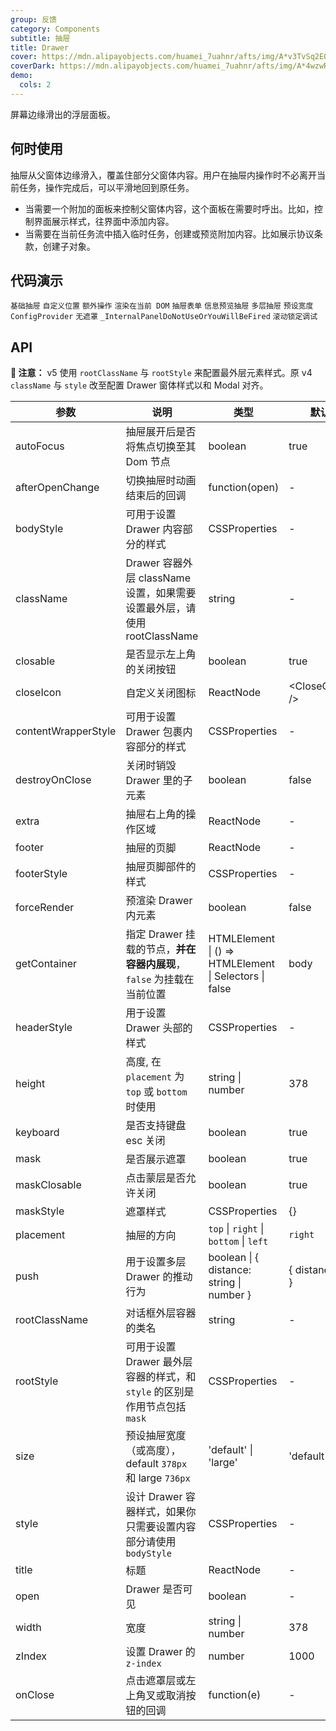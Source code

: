 ```yaml
---
group: 反馈
category: Components
subtitle: 抽屉
title: Drawer
cover: https://mdn.alipayobjects.com/huamei_7uahnr/afts/img/A*v3TvSq2E0HAAAAAAAAAAAAAADrJ8AQ/original
coverDark: https://mdn.alipayobjects.com/huamei_7uahnr/afts/img/A*4wzwRIBLuqEAAAAAAAAAAAAADrJ8AQ/original
demo:
  cols: 2
---
```


屏幕边缘滑出的浮层面板。

## 何时使用

抽屉从父窗体边缘滑入，覆盖住部分父窗体内容。用户在抽屉内操作时不必离开当前任务，操作完成后，可以平滑地回到原任务。

- 当需要一个附加的面板来控制父窗体内容，这个面板在需要时呼出。比如，控制界面展示样式，往界面中添加内容。
- 当需要在当前任务流中插入临时任务，创建或预览附加内容。比如展示协议条款，创建子对象。

## 代码演示

<!-- prettier-ignore -->
<code src="./demo/basic-right.tsx">基础抽屉</code>
<code src="./demo/placement.tsx">自定义位置</code>
<code src="./demo/extra.tsx">额外操作</code>
<code src="./demo/render-in-current.tsx">渲染在当前 DOM</code>
<code src="./demo/form-in-drawer.tsx">抽屉表单</code>
<code src="./demo/user-profile.tsx">信息预览抽屉</code>
<code src="./demo/multi-level-drawer.tsx">多层抽屉</code>
<code src="./demo/size.tsx">预设宽度</code>
<code src="./demo/config-provider.tsx" debug>ConfigProvider</code>
<code src="./demo/no-mask.tsx" debug>无遮罩</code>
<code src="./demo/render-panel.tsx" debug>_InternalPanelDoNotUseOrYouWillBeFired</code>
<code src="./demo/scroll-debug.tsx" debug>滚动锁定调试</code>

## API

**🚨 注意：** v5 使用 `rootClassName` 与 `rootStyle` 来配置最外层元素样式。原 v4 `className` 与 `style` 改至配置 Drawer 窗体样式以和 Modal 对齐。

| 参数                | 说明                                                                       | 类型                                                   | 默认值               | 版本   |
| ------------------- | -------------------------------------------------------------------------- | ------------------------------------------------------ | -------------------- | ------ |
| autoFocus           | 抽屉展开后是否将焦点切换至其 Dom 节点                                      | boolean                                                | true                 | 4.17.0 |
| afterOpenChange     | 切换抽屉时动画结束后的回调                                                 | function(open)                                         | -                    |        |
| bodyStyle           | 可用于设置 Drawer 内容部分的样式                                           | CSSProperties                                          | -                    |        |
| className           | Drawer 容器外层 className 设置，如果需要设置最外层，请使用 rootClassName   | string                                                 | -                    |        |
| closable            | 是否显示左上角的关闭按钮                                                   | boolean                                                | true                 |        |
| closeIcon           | 自定义关闭图标                                                             | ReactNode                                              | &lt;CloseOutlined /> |        |
| contentWrapperStyle | 可用于设置 Drawer 包裹内容部分的样式                                       | CSSProperties                                          | -                    |        |
| destroyOnClose      | 关闭时销毁 Drawer 里的子元素                                               | boolean                                                | false                |        |
| extra               | 抽屉右上角的操作区域                                                       | ReactNode                                              | -                    | 4.17.0 |
| footer              | 抽屉的页脚                                                                 | ReactNode                                              | -                    |        |
| footerStyle         | 抽屉页脚部件的样式                                                         | CSSProperties                                          | -                    |        |
| forceRender         | 预渲染 Drawer 内元素                                                       | boolean                                                | false                |        |
| getContainer        | 指定 Drawer 挂载的节点，**并在容器内展现**，`false` 为挂载在当前位置       | HTMLElement \| () => HTMLElement \| Selectors \| false | body                 |        |
| headerStyle         | 用于设置 Drawer 头部的样式                                                 | CSSProperties                                          | -                    |        |
| height              | 高度, 在 `placement` 为 `top` 或 `bottom` 时使用                           | string \| number                                       | 378                  |        |
| keyboard            | 是否支持键盘 esc 关闭                                                      | boolean                                                | true                 |        |
| mask                | 是否展示遮罩                                                               | boolean                                                | true                 |        |
| maskClosable        | 点击蒙层是否允许关闭                                                       | boolean                                                | true                 |        |
| maskStyle           | 遮罩样式                                                                   | CSSProperties                                          | {}                   |        |
| placement           | 抽屉的方向                                                                 | `top` \| `right` \| `bottom` \| `left`                 | `right`              |        |
| push                | 用于设置多层 Drawer 的推动行为                                             | boolean \| { distance: string \| number }              | { distance: 180 }    | 4.5.0+ |
| rootClassName       | 对话框外层容器的类名                                                       | string                                                 | -                    |        |
| rootStyle           | 可用于设置 Drawer 最外层容器的样式，和 `style` 的区别是作用节点包括 `mask` | CSSProperties                                          | -                    |        |
| size                | 预设抽屉宽度（或高度），default `378px` 和 large `736px`                   | 'default' \| 'large'                                   | 'default'            | 4.17.0 |
| style               | 设计 Drawer 容器样式，如果你只需要设置内容部分请使用 `bodyStyle`           | CSSProperties                                          | -                    |        |
| title               | 标题                                                                       | ReactNode                                              | -                    |        |
| open                | Drawer 是否可见                                                            | boolean                                                | -                    |
| width               | 宽度                                                                       | string \| number                                       | 378                  |        |
| zIndex              | 设置 Drawer 的 `z-index`                                                   | number                                                 | 1000                 |        |
| onClose             | 点击遮罩层或左上角叉或取消按钮的回调                                       | function(e)                                            | -                    |        |
